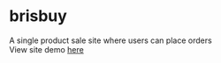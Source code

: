 # brisbuy
A single product sale site where users can place orders
<br/>
View site demo <a href="https://cleave3.github.io/brisbuy/ui">here</a>
